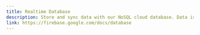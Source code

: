 ```yaml
---
title: Realtime Database
description: Store and sync data with our NoSQL cloud database. Data is synced across all clients in realtime, and remains available when your app goes offline.
link: https://firebase.google.com/docs/database
---
```

